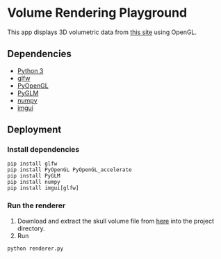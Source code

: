 # Volume Rendering Playground

This app displays 3D volumetric data from [this site](https://web.cs.ucdavis.edu/~okreylos/PhDStudies/Spring2000/ECS277/DataSets.html) using OpenGL.

## Dependencies
* [Python 3](https://www.python.org/)
* [glfw](https://pypi.org/project/glfw/)
* [PyOpenGL](https://pypi.org/project/PyOpenGL/)
* [PyGLM](https://pypi.org/project/PyGLM/)
* [numpy](https://pypi.org/project/numpy/)
* [imgui](https://github.com/pyimgui/pyimgui)

## Deployment

### Install dependencies
```
pip install glfw
pip install PyOpenGL PyOpenGL_accelerate
pip install PyGLM
pip install numpy
pip install imgui[glfw]
```
### Run the renderer
1. Download and extract the skull volume file from [here](https://web.cs.ucdavis.edu/~okreylos/PhDStudies/Spring2000/ECS277/Skull.vol.gz) into the project directory.
2. Run
```
python renderer.py
```
